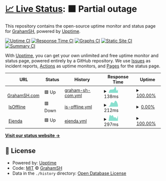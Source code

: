 # [📈 Live Status](https://status.grahamsh.com): <!--live status--> **🟧 Partial outage**

This repository contains the open-source uptime monitor and status page for [GrahamSH](https://grahamsh.com), powered by [Upptime](https://github.com/upptime/upptime).

[![Uptime CI](https://github.com/grahamsh-llk/status/workflows/Uptime%20CI/badge.svg)](https://github.com/grahamsh-llk/status/actions?query=workflow%3A%22Uptime+CI%22)
[![Response Time CI](https://github.com/grahamsh-llk/status/workflows/Response%20Time%20CI/badge.svg)](https://github.com/grahamsh-llk/status/actions?query=workflow%3A%22Response+Time+CI%22)
[![Graphs CI](https://github.com/grahamsh-llk/status/workflows/Graphs%20CI/badge.svg)](https://github.com/grahamsh-llk/status/actions?query=workflow%3A%22Graphs+CI%22)
[![Static Site CI](https://github.com/grahamsh-llk/status/workflows/Static%20Site%20CI/badge.svg)](https://github.com/grahamsh-llk/status/actions?query=workflow%3A%22Static+Site+CI%22)
[![Summary CI](https://github.com/grahamsh-llk/status/workflows/Summary%20CI/badge.svg)](https://github.com/grahamsh-llk/status/actions?query=workflow%3A%22Summary+CI%22)

With [Upptime](https://upptime.js.org), you can get your own unlimited and free uptime monitor and status page, powered entirely by a GitHub repository. We use [Issues](https://github.com/grahamsh-llk/status/issues) as incident reports, [Actions](https://github.com/grahamsh-llk/status/actions) as uptime monitors, and [Pages](https://status.grahamsh.com) for the status page.

<!--start: status pages-->
<!-- This summary is generated by Upptime (https://github.com/upptime/upptime) -->
<!-- Do not edit this manually, your changes will be overwritten -->
<!-- prettier-ignore -->
| URL | Status | History | Response Time | Uptime |
| --- | ------ | ------- | ------------- | ------ |
| <img alt="" src="https://icons.duckduckgo.com/ip3/grahamsh.com.ico" height="13"> [GrahamSH.com](https://grahamsh.com) | 🟩 Up | [graham-sh-com.yml](https://github.com/GrahamSH-LLK/status/commits/HEAD/history/graham-sh-com.yml) | <details><summary><img alt="Response time graph" src="./graphs/graham-sh-com/response-time-week.png" height="20"> 138ms</summary><br><a href="https://status.grahamsh.com/history/graham-sh-com"><img alt="Response time 143" src="https://img.shields.io/endpoint?url=https%3A%2F%2Fraw.githubusercontent.com%2FGrahamSH-LLK%2Fstatus%2FHEAD%2Fapi%2Fgraham-sh-com%2Fresponse-time.json"></a><br><a href="https://status.grahamsh.com/history/graham-sh-com"><img alt="24-hour response time 102" src="https://img.shields.io/endpoint?url=https%3A%2F%2Fraw.githubusercontent.com%2FGrahamSH-LLK%2Fstatus%2FHEAD%2Fapi%2Fgraham-sh-com%2Fresponse-time-day.json"></a><br><a href="https://status.grahamsh.com/history/graham-sh-com"><img alt="7-day response time 138" src="https://img.shields.io/endpoint?url=https%3A%2F%2Fraw.githubusercontent.com%2FGrahamSH-LLK%2Fstatus%2FHEAD%2Fapi%2Fgraham-sh-com%2Fresponse-time-week.json"></a><br><a href="https://status.grahamsh.com/history/graham-sh-com"><img alt="30-day response time 141" src="https://img.shields.io/endpoint?url=https%3A%2F%2Fraw.githubusercontent.com%2FGrahamSH-LLK%2Fstatus%2FHEAD%2Fapi%2Fgraham-sh-com%2Fresponse-time-month.json"></a><br><a href="https://status.grahamsh.com/history/graham-sh-com"><img alt="1-year response time 143" src="https://img.shields.io/endpoint?url=https%3A%2F%2Fraw.githubusercontent.com%2FGrahamSH-LLK%2Fstatus%2FHEAD%2Fapi%2Fgraham-sh-com%2Fresponse-time-year.json"></a></details> | <details><summary><a href="https://status.grahamsh.com/history/graham-sh-com">100.00%</a></summary><a href="https://status.grahamsh.com/history/graham-sh-com"><img alt="All-time uptime 100.00%" src="https://img.shields.io/endpoint?url=https%3A%2F%2Fraw.githubusercontent.com%2FGrahamSH-LLK%2Fstatus%2FHEAD%2Fapi%2Fgraham-sh-com%2Fuptime.json"></a><br><a href="https://status.grahamsh.com/history/graham-sh-com"><img alt="24-hour uptime 100.00%" src="https://img.shields.io/endpoint?url=https%3A%2F%2Fraw.githubusercontent.com%2FGrahamSH-LLK%2Fstatus%2FHEAD%2Fapi%2Fgraham-sh-com%2Fuptime-day.json"></a><br><a href="https://status.grahamsh.com/history/graham-sh-com"><img alt="7-day uptime 100.00%" src="https://img.shields.io/endpoint?url=https%3A%2F%2Fraw.githubusercontent.com%2FGrahamSH-LLK%2Fstatus%2FHEAD%2Fapi%2Fgraham-sh-com%2Fuptime-week.json"></a><br><a href="https://status.grahamsh.com/history/graham-sh-com"><img alt="30-day uptime 100.00%" src="https://img.shields.io/endpoint?url=https%3A%2F%2Fraw.githubusercontent.com%2FGrahamSH-LLK%2Fstatus%2FHEAD%2Fapi%2Fgraham-sh-com%2Fuptime-month.json"></a><br><a href="https://status.grahamsh.com/history/graham-sh-com"><img alt="1-year uptime 100.00%" src="https://img.shields.io/endpoint?url=https%3A%2F%2Fraw.githubusercontent.com%2FGrahamSH-LLK%2Fstatus%2FHEAD%2Fapi%2Fgraham-sh-com%2Fuptime-year.json"></a></details>
| <img alt="" src="https://icons.duckduckgo.com/ip3/isoffline.grahamsh.com.ico" height="13"> [IsOffline](https://isoffline.grahamsh.com/status/grahamsh) | 🟥 Down | [is-offline.yml](https://github.com/GrahamSH-LLK/status/commits/HEAD/history/is-offline.yml) | <details><summary><img alt="Response time graph" src="./graphs/is-offline/response-time-week.png" height="20"> 212ms</summary><br><a href="https://status.grahamsh.com/history/is-offline"><img alt="Response time 252" src="https://img.shields.io/endpoint?url=https%3A%2F%2Fraw.githubusercontent.com%2FGrahamSH-LLK%2Fstatus%2FHEAD%2Fapi%2Fis-offline%2Fresponse-time.json"></a><br><a href="https://status.grahamsh.com/history/is-offline"><img alt="24-hour response time 95" src="https://img.shields.io/endpoint?url=https%3A%2F%2Fraw.githubusercontent.com%2FGrahamSH-LLK%2Fstatus%2FHEAD%2Fapi%2Fis-offline%2Fresponse-time-day.json"></a><br><a href="https://status.grahamsh.com/history/is-offline"><img alt="7-day response time 212" src="https://img.shields.io/endpoint?url=https%3A%2F%2Fraw.githubusercontent.com%2FGrahamSH-LLK%2Fstatus%2FHEAD%2Fapi%2Fis-offline%2Fresponse-time-week.json"></a><br><a href="https://status.grahamsh.com/history/is-offline"><img alt="30-day response time 192" src="https://img.shields.io/endpoint?url=https%3A%2F%2Fraw.githubusercontent.com%2FGrahamSH-LLK%2Fstatus%2FHEAD%2Fapi%2Fis-offline%2Fresponse-time-month.json"></a><br><a href="https://status.grahamsh.com/history/is-offline"><img alt="1-year response time 252" src="https://img.shields.io/endpoint?url=https%3A%2F%2Fraw.githubusercontent.com%2FGrahamSH-LLK%2Fstatus%2FHEAD%2Fapi%2Fis-offline%2Fresponse-time-year.json"></a></details> | <details><summary><a href="https://status.grahamsh.com/history/is-offline">0.00%</a></summary><a href="https://status.grahamsh.com/history/is-offline"><img alt="All-time uptime 73.09%" src="https://img.shields.io/endpoint?url=https%3A%2F%2Fraw.githubusercontent.com%2FGrahamSH-LLK%2Fstatus%2FHEAD%2Fapi%2Fis-offline%2Fuptime.json"></a><br><a href="https://status.grahamsh.com/history/is-offline"><img alt="24-hour uptime 0.00%" src="https://img.shields.io/endpoint?url=https%3A%2F%2Fraw.githubusercontent.com%2FGrahamSH-LLK%2Fstatus%2FHEAD%2Fapi%2Fis-offline%2Fuptime-day.json"></a><br><a href="https://status.grahamsh.com/history/is-offline"><img alt="7-day uptime 0.00%" src="https://img.shields.io/endpoint?url=https%3A%2F%2Fraw.githubusercontent.com%2FGrahamSH-LLK%2Fstatus%2FHEAD%2Fapi%2Fis-offline%2Fuptime-week.json"></a><br><a href="https://status.grahamsh.com/history/is-offline"><img alt="30-day uptime 1.38%" src="https://img.shields.io/endpoint?url=https%3A%2F%2Fraw.githubusercontent.com%2FGrahamSH-LLK%2Fstatus%2FHEAD%2Fapi%2Fis-offline%2Fuptime-month.json"></a><br><a href="https://status.grahamsh.com/history/is-offline"><img alt="1-year uptime 73.09%" src="https://img.shields.io/endpoint?url=https%3A%2F%2Fraw.githubusercontent.com%2FGrahamSH-LLK%2Fstatus%2FHEAD%2Fapi%2Fis-offline%2Fuptime-year.json"></a></details>
| <img alt="" src="https://icons.duckduckgo.com/ip3/ejenda.org.ico" height="13"> [Ejenda](https://ejenda.org) | 🟩 Up | [ejenda.yml](https://github.com/GrahamSH-LLK/status/commits/HEAD/history/ejenda.yml) | <details><summary><img alt="Response time graph" src="./graphs/ejenda/response-time-week.png" height="20"> 297ms</summary><br><a href="https://status.grahamsh.com/history/ejenda"><img alt="Response time 357" src="https://img.shields.io/endpoint?url=https%3A%2F%2Fraw.githubusercontent.com%2FGrahamSH-LLK%2Fstatus%2FHEAD%2Fapi%2Fejenda%2Fresponse-time.json"></a><br><a href="https://status.grahamsh.com/history/ejenda"><img alt="24-hour response time 305" src="https://img.shields.io/endpoint?url=https%3A%2F%2Fraw.githubusercontent.com%2FGrahamSH-LLK%2Fstatus%2FHEAD%2Fapi%2Fejenda%2Fresponse-time-day.json"></a><br><a href="https://status.grahamsh.com/history/ejenda"><img alt="7-day response time 297" src="https://img.shields.io/endpoint?url=https%3A%2F%2Fraw.githubusercontent.com%2FGrahamSH-LLK%2Fstatus%2FHEAD%2Fapi%2Fejenda%2Fresponse-time-week.json"></a><br><a href="https://status.grahamsh.com/history/ejenda"><img alt="30-day response time 362" src="https://img.shields.io/endpoint?url=https%3A%2F%2Fraw.githubusercontent.com%2FGrahamSH-LLK%2Fstatus%2FHEAD%2Fapi%2Fejenda%2Fresponse-time-month.json"></a><br><a href="https://status.grahamsh.com/history/ejenda"><img alt="1-year response time 357" src="https://img.shields.io/endpoint?url=https%3A%2F%2Fraw.githubusercontent.com%2FGrahamSH-LLK%2Fstatus%2FHEAD%2Fapi%2Fejenda%2Fresponse-time-year.json"></a></details> | <details><summary><a href="https://status.grahamsh.com/history/ejenda">100.00%</a></summary><a href="https://status.grahamsh.com/history/ejenda"><img alt="All-time uptime 99.86%" src="https://img.shields.io/endpoint?url=https%3A%2F%2Fraw.githubusercontent.com%2FGrahamSH-LLK%2Fstatus%2FHEAD%2Fapi%2Fejenda%2Fuptime.json"></a><br><a href="https://status.grahamsh.com/history/ejenda"><img alt="24-hour uptime 100.00%" src="https://img.shields.io/endpoint?url=https%3A%2F%2Fraw.githubusercontent.com%2FGrahamSH-LLK%2Fstatus%2FHEAD%2Fapi%2Fejenda%2Fuptime-day.json"></a><br><a href="https://status.grahamsh.com/history/ejenda"><img alt="7-day uptime 100.00%" src="https://img.shields.io/endpoint?url=https%3A%2F%2Fraw.githubusercontent.com%2FGrahamSH-LLK%2Fstatus%2FHEAD%2Fapi%2Fejenda%2Fuptime-week.json"></a><br><a href="https://status.grahamsh.com/history/ejenda"><img alt="30-day uptime 100.00%" src="https://img.shields.io/endpoint?url=https%3A%2F%2Fraw.githubusercontent.com%2FGrahamSH-LLK%2Fstatus%2FHEAD%2Fapi%2Fejenda%2Fuptime-month.json"></a><br><a href="https://status.grahamsh.com/history/ejenda"><img alt="1-year uptime 99.86%" src="https://img.shields.io/endpoint?url=https%3A%2F%2Fraw.githubusercontent.com%2FGrahamSH-LLK%2Fstatus%2FHEAD%2Fapi%2Fejenda%2Fuptime-year.json"></a></details>

<!--end: status pages-->

[**Visit our status website →**](https://status.grahamsh.com)

## 📄 License

- Powered by: [Upptime](https://github.com/upptime/upptime)
- Code: [MIT](./LICENSE) © [GrahamSH](https://grahamsh.com)
- Data in the `./history` directory: [Open Database License](https://opendatacommons.org/licenses/odbl/1-0/)

